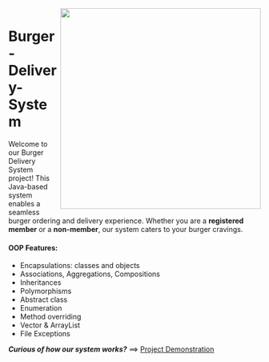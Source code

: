 <img align = "right" src="https://media.giphy.com/media/2NcM1fPMZ5EWDh694K/giphy.gif?cid=ecf05e47jiee3fbweywhepra4j5w4pdq6b3720y91ruem6kp&ep=v1_gifs_search&rid=giphy.gif&ct=s" width="400" length="200">

# Burger-Delivery-System
Welcome to our Burger Delivery System project! This Java-based system enables a seamless burger ordering and delivery experience. Whether you are a **registered member** or a **non-member**, our system caters to your burger cravings.

#### OOP Features:
- Encapsulations: classes and objects
- Associations, Aggregations, Compositions
- Inheritances
- Polymorphisms
- Abstract class
- Enumeration
- Method overriding
- Vector & ArrayList
- File Exceptions
  
**_Curious of how our system works?_** ==> [Project Demonstration](https://youtu.be/UrCQDgzrTYU)
